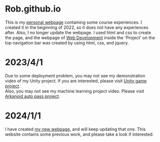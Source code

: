 # Rob.github.io
This is my [personal webpage](https://rob12312368.github.io/Rob.github.io/Tsao-Ching.html) containing some course experiences. I created it in the beginning of 2022, so it does not have any experiences after. Also, I no longer update the webpage. I used html and css to create the page, and the webpage of [Web Development](https://rob12312368.github.io/Rob.github.io/%E7%B6%B2%E9%A0%81%E6%9C%9F%E6%9C%AB/index.html) inside the 'Project' on the top navigation bar was created by using html, css, and jquery.  

# 2023/4/1
Due to some deployment problem, you may not see my demonstration video of my Unity project. If you are interested, please visit [Unity game project](https://www.youtube.com/watch?v=uMg8ot1RZ9Y).  
Also, you may not see my machine learning project video. Please visit [Arkanoid auto pass project](https://www.youtube.com/watch?v=finxMD5Q1NY).

# 2024/1/1
I have created [my new webpage](https://tsaoching.work), and will keep updating that one. This website contains some previous work, and please take a look if interested.
